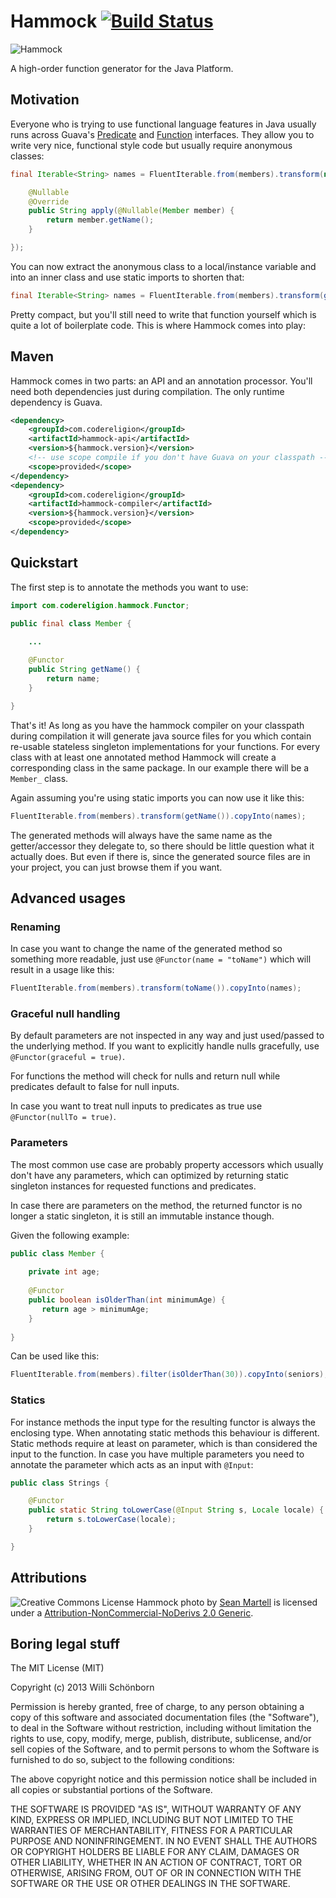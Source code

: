 # Hammock [![Build Status](https://travis-ci.org/whiskeysierra/hammock.png?branch=master)](http://travis-ci.org/whiskeysierra/hammock)

![Hammock](http://farm1.staticflickr.com/89/255289520_04e0b04c7e_m_d.jpg)

A high-order function generator for the Java Platform. 

## Motivation
Everyone who is trying to use functional language features in Java usually runs 
across Guava's [Predicate](http://docs.guava-libraries.googlecode.com/git/javadoc/com/google/common/base/Predicate.html) 
and [Function](http://docs.guava-libraries.googlecode.com/git/javadoc/com/google/common/base/Function.html) interfaces.
They allow you to write very nice, functional style code but usually require
anonymous classes:

```java
final Iterable<String> names = FluentIterable.from(members).transform(new Function<Member, String>() {

    @Nullable
    @Override
    public String apply(@Nullable(Member member) {
        return member.getName();
    }

});
```

You can now extract the anonymous class to a local/instance variable and into 
an inner class and use static imports to shorten that:

```java
final Iterable<String> names = FluentIterable.from(members).transform(getName());
```

Pretty compact, but you'll still need to write that function yourself which is
quite a lot of boilerplate code. This is where Hammock comes into play:

## Maven

Hammock comes in two parts: an API and an annotation processor. You'll need both
dependencies just during compilation. The only runtime dependency is Guava.

```xml
<dependency>
    <groupId>com.codereligion</groupId>
    <artifactId>hammock-api</artifactId>
    <version>${hammock.version}</version>
    <!-- use scope compile if you don't have Guava on your classpath -->
    <scope>provided</scope>
</dependency>
<dependency>
    <groupId>com.codereligion</groupId>
    <artifactId>hammock-compiler</artifactId>
    <version>${hammock.version}</version>
    <scope>provided</scope>
</dependency>

```

## Quickstart

The first step is to annotate the methods you want to use:
```java
import com.codereligion.hammock.Functor;

public final class Member {

    ...
    
    @Functor
    public String getName() {
        return name;
    }

}
```

That's it! As long as you have the hammock compiler on your classpath during
compilation it will generate java source files for you which contain re-usable
stateless singleton implementations for your functions. For every class with
at least one annotated method Hammock will create a corresponding class in the
same package. In our example there will be a `Member_` class.

Again assuming you're using static imports you can now use it like this:
```java
FluentIterable.from(members).transform(getName()).copyInto(names);
```

The generated methods will always have the same name as the getter/accessor they
delegate to, so there should be little question what it actually does. But even
if there is, since the generated source files are in your project, you can just
browse them if you want.

## Advanced usages

### Renaming
In case you want to change the name of the generated method so something more readable,
just use `@Functor(name = "toName")` which will result in a usage like this:

```java
FluentIterable.from(members).transform(toName()).copyInto(names);
```

### Graceful null handling
By default parameters are not inspected in any way and just used/passed to the underlying
method. If you want to explicitly handle nulls gracefully, use `@Functor(graceful = true)`.

For functions the method will check for nulls and return null while predicates
default to false for null inputs.

In case you want to treat null inputs to predicates as true use `@Functor(nullTo = true)`.

### Parameters
The most common use case are probably property accessors which usually don't have
any parameters, which can optimized by returning static singleton instances
for requested functions and predicates.
 
In case there are parameters on the method, the returned functor is no longer
a static singleton, it is still an immutable instance though.
 
Given the following example:

```java 
public class Member {
 
    private int age;
    
    @Functor
    public boolean isOlderThan(int minimumAge) {
       return age > minimumAge;
    }
    
}
```
 
Can be used like this:

```java
FluentIterable.from(members).filter(isOlderThan(30)).copyInto(seniors);
```

### Statics
For instance methods the input type for the resulting functor is always the enclosing type.
When annotating static methods this behaviour is different. Static methods require at least
on parameter, which is than considered the input to the function. In case you have multiple
parameters you need to annotate the parameter which acts as an input with `@Input`:

```java
public class Strings {

    @Functor
    public static String toLowerCase(@Input String s, Locale locale) {
        return s.toLowerCase(locale);
    }

}
```

## Attributions
![Creative Commons License](http://i.creativecommons.org/l/by-nc-nd/2.0/80x15.png)
Hammock photo by [Sean Martell](http://www.flickr.com/photos/mart3ll/) is licensed under a
[Attribution-NonCommercial-NoDerivs 2.0 Generic](http://creativecommons.org/licenses/by-nc-nd/2.0/).

## Boring legal stuff
The MIT License (MIT)

Copyright (c) 2013 Willi Schönborn

Permission is hereby granted, free of charge, to any person obtaining a copy of
this software and associated documentation files (the "Software"), to deal in
the Software without restriction, including without limitation the rights to
use, copy, modify, merge, publish, distribute, sublicense, and/or sell copies of
the Software, and to permit persons to whom the Software is furnished to do so,
subject to the following conditions:

The above copyright notice and this permission notice shall be included in all
copies or substantial portions of the Software.

THE SOFTWARE IS PROVIDED "AS IS", WITHOUT WARRANTY OF ANY KIND, EXPRESS OR
IMPLIED, INCLUDING BUT NOT LIMITED TO THE WARRANTIES OF MERCHANTABILITY, FITNESS
FOR A PARTICULAR PURPOSE AND NONINFRINGEMENT. IN NO EVENT SHALL THE AUTHORS OR
COPYRIGHT HOLDERS BE LIABLE FOR ANY CLAIM, DAMAGES OR OTHER LIABILITY, WHETHER
IN AN ACTION OF CONTRACT, TORT OR OTHERWISE, ARISING FROM, OUT OF OR IN
CONNECTION WITH THE SOFTWARE OR THE USE OR OTHER DEALINGS IN THE SOFTWARE.
